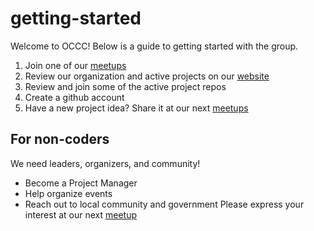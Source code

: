 # getting-started
Welcome to OCCC!  Below is a guide to getting started with the group.

1. Join one of our [meetups](https://www.meetup.com/OC-Civic-Coders/)
2. Review our organization and active projects on our [website](https://www.occiviccoders.com/)
3. Review and join some of the active project repos
4. Create a github account
5. Have a new project idea?  Share it at our next [meetups](https://www.meetup.com/OC-Civic-Coders/)

## For non-coders
We need leaders, organizers, and community!
- Become a Project Manager
- Help organize events
- Reach out to local community and government
Please express your interest at our next [meetup](https://www.meetup.com/OC-Civic-Coders/)
